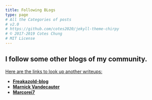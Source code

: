 ```yaml
---
title: Following BLogs
type: page
# All the Categories of posts
# v2.0
# https://github.com/cotes2020/jekyll-theme-chirpy
# © 2017-2019 Cotes Chung
# MIT License
---
```

## I follow some other blogs of my community.  

<ins>Here are the links to look up another writeups:</ins>

  * **[Freakazold-blog][fr3akazo1d]**  
  * **[Marnick Vandecauter][marnick39]**  
  * **[Marcorei7][marcorei7]**   


[fr3akazo1d]:    https://fr3akazo1d.github.io/
[marnick39]:     https://marnick39.gitlab.io/pages/
[marcorei7]:      https://marcorei7.wordpress.com/
